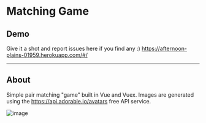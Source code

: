 # Matching Game

## Demo
Give it a shot and report issues here if you find any :)
https://afternoon-plains-01959.herokuapp.com/#/

___

## About
Simple pair matching "game" built in Vue and Vuex. Images are generated using the https://api.adorable.io/avatars free API service. 

![image](https://user-images.githubusercontent.com/369038/87608719-8bed5f80-c6f8-11ea-92be-03fa7519fdc2.png)

